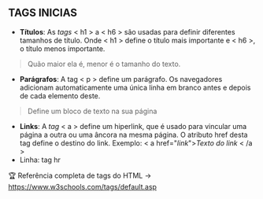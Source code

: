## TAGS INICIAS

- **Títulos**: As *tags* < h1 > a < h6 > são usadas para definir diferentes tamanhos de título. Onde < h1 > define o título mais importante e < h6 >, o título menos importante.

> Quão maior ela é, menor é o tamanho do texto.
> 

- **Parágrafos**: A tag < p > define um parágrafo. Os navegadores adicionam automaticamente uma única linha em branco antes e depois de cada elemento deste.

> Define um bloco de texto na sua página
> 

- **Links**: A *tag* < a > define um hiperlink, que é usado para vincular uma página a outra ou uma âncora na mesma página. O atributo href desta tag define o destino do link. Exemplo: < a href="*link*">*Texto do link* < /a >
- Linha: tag hr


🏆 Referência completa de tags do HTML → https://www.w3schools.com/tags/default.asp

